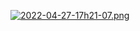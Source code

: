 [![2022-04-27-17h21-07.png](https://i.postimg.cc/kG7v1jcs/2022-04-27-17h21-07.png)](https://postimg.cc/HcPMj9F8)
